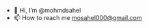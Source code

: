 - 👋 Hi, I’m @mohmdsahel
- 📫 How to reach me mosahel000@gmail.com

<!---
mohmdsahel/mohmdsahel is a ✨ special ✨ repository because its `README.md` (this file) appears on your GitHub profile.
You can click the Preview link to take a look at your changes.
--->
